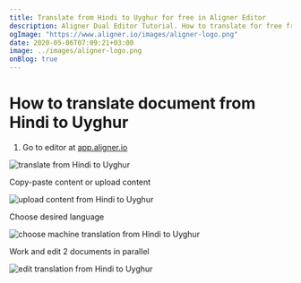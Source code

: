 ```yaml
---
title: Translate from Hindi to Uyghur for free in Aligner Editor
description: Aligner Dual Editor Tutorial. How to translate for free from Hindi to Uyghur. Aligner is multilingual document management platform. 
ogImage: "https://www.aligner.io/images/aligner-logo.png"
date: 2020-05-06T07:09:21+03:00
image: ../images/aligner-logo.png
onBlog: true
---
```


# How to translate document from Hindi to Uyghur

1. Go to editor at [app.aligner.io](https://app.aligner.io "Aligner App web page")

![translate from Hindi to Uyghur](../aligner-blank-editor.png "translate from Hindi to Uyghur")

Copy-paste content or upload content

![upload content from Hindi to Uyghur](../aligner-uploaded-document.png "upload content from Hindi to Uyghur")

Choose desired language

![choose machine translation from Hindi to Uyghur](../aligner-language-dropdown.png "choose machine translation from Hindi to Uyghur")

Work and edit 2 documents in parallel

![edit translation from Hindi to Uyghur](../aligner-double-sitded-editor.png "edit translation from Hindi to Uyghur")

